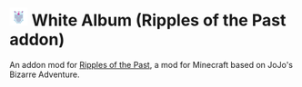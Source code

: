 # ![White Album](https://github.com/MakutaZeml/Rotp-White-Album/blob/main/src/main/resources/assets/rotp_zwa/textures/power/white_album.png?raw=true) White Album (Ripples of the Past addon) 
An addon mod for [Ripples of the Past](https://github.com/StandoByte/Ripples-of-the-Past), a mod for Minecraft based on JoJo's Bizarre Adventure.


